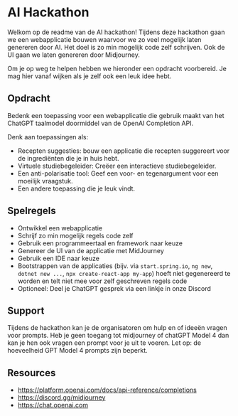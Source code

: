 # AI Hackathon 
Welkom op de readme van de AI hackathon! Tijdens deze hackathon gaan we een webapplicatie bouwen waarvoor we zo veel mogelijk laten genereren door AI. Het doel is zo min mogelijk code zelf schrijven. Ook de UI gaan we laten genereren door Midjourney. 

Om je op weg te helpen hebben we hieronder een opdracht voorbereid. Je mag hier vanaf wijken als je zelf ook een leuk idee hebt. 

## Opdracht 
Bedenk een toepassing voor een webapplicatie die gebruik maakt van het ChatGPT taalmodel doormiddel van de OpenAI Completion API.   

Denk aan toepassingen als:  
- Recepten suggesties: bouw een applicatie die recepten suggereert voor de ingrediënten die je in huis hebt. 
- Virtuele studiebegeleider: Creëer een interactieve studiebegeleider. 
- Een anti-polarisatie tool: Geef een voor- en tegenargument voor een moeilijk vraagstuk. 
- Een andere toepassing die je leuk vindt. 

## Spelregels 
- Ontwikkel een webapplicatie 
- Schrijf zo min mogelijk regels code zelf 
- Gebruik een programmeertaal en framework naar keuze 
- Genereer de UI van de applicatie met MidJourney
- Gebruik een IDE naar keuze
- Bootstrappen van de applicaties (bijv. via `start.spring.io`, `ng new`, `dotnet new ...`, `npx create-react-app my-app`) hoeft niet gegenereerd te worden en telt niet mee voor zelf geschreven regels code
- Optioneel: Deel je ChatGPT gesprek via een linkje in onze Discord

## Support 

Tijdens de hackathon kan je de organisatoren om hulp en of ideeën vragen voor prompts. Heb je geen toegang tot midjourney of chatGPT Model 4 dan kan je hen ook vragen een prompt voor je uit te voeren. Let op: de hoeveelheid GPT Model 4 prompts zijn beperkt. 

## Resources 
- https://platform.openai.com/docs/api-reference/completions 
- https://discord.gg/midjourney 
- https://chat.openai.com 

 
